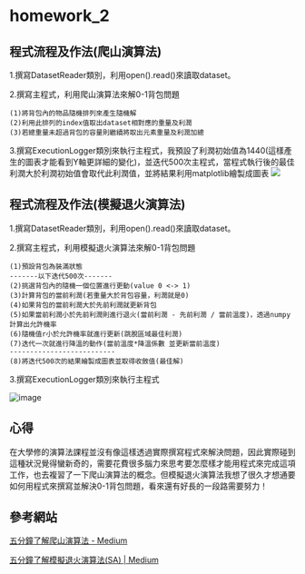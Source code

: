 # homework_2
## 程式流程及作法(爬山演算法)
1.撰寫DatasetReader類別，利用open().read()來讀取dataset。

2.撰寫主程式，利用爬山演算法來解0-1背包問題
```
(1)將背包內的物品隨機排列來產生隨機解
(2)利用此排列的index值取出dataset相對應的重量及利潤
(3)若總重量未超過背包的容量則繼續將取出元素重量及利潤加總
```
3.撰寫ExecutionLogger類別來執行主程式，我預設了利潤初始值為1440(這樣產生的圖表才能看到Y軸更詳細的變化)，並迭代500次主程式，當程式執行後的最佳利潤大於利潤初始值會取代此利潤值，並將結果利用matplotlib繪製成圖表
![](https://i.imgur.com/34EWxhK.png)

## 程式流程及作法(模擬退火演算法)
1.撰寫DatasetReader類別，利用open().read()來讀取dataset。

2.撰寫主程式，利用模擬退火演算法來解0-1背包問題
```
(1)預設背包為裝滿狀態
-------以下迭代500次-------
(2)挑選背包內的隨機一個位置進行更動(value 0 <-> 1)
(3)計算背包的當前利潤(若重量大於背包容量，利潤就是0)
(4)如果背包的當前利潤大於先前利潤就更新背包
(5)如果當前利潤小於先前利潤則進行退火(當前利潤 - 先前利潤 / 當前溫度)，透過numpy計算出允許機率
(6)隨機值r小於允許機率就進行更新(跳脫區域最佳利潤)
(7)迭代一次就進行降溫的動作(當前溫度*降溫係數 並更新當前溫度)
--------------------------
(8)將迭代500次的結果繪製成圖表並取得收斂值(最佳解)
```
3.撰寫ExecutionLogger類別來執行主程式

![image](https://user-images.githubusercontent.com/65705058/211793524-2aef1467-81cc-4aa5-aba5-dbebdf5a839b.png)

## 心得
在大學修的演算法課程並沒有像這樣透過實際撰寫程式來解決問題，因此實際碰到這種狀況覺得蠻新奇的，需要花費很多腦力來思考要怎麼樣才能用程式來完成這項工作，也去複習了一下爬山演算法的概念。但模擬退火演算法我想了很久才想通要如何用程式來撰寫並解決0-1背包問題，看來還有好長的一段路需要努力！

## 參考網站
[五分鐘了解爬山演算法 - Medium](https://tzuchieh0931.medium.com/hc-metaheuristic-02-a071980b37e6)

[五分鐘了解模擬退火演算法(SA) | Medium](https://tzuchieh0931.medium.com/sa-metaheuristic-03-2632b2047d1f)
